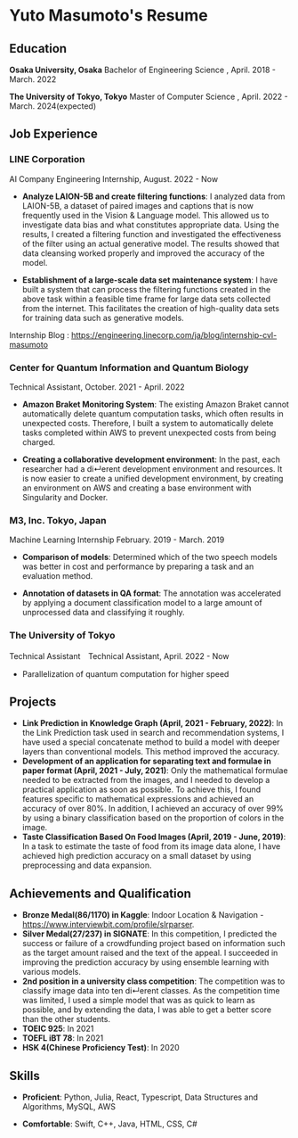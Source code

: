# Yuto Masumoto's Resume 

## Education 

**Osaka University, Osaka**  Bachelor of Engineering Science , April. 2018 - March. 2022

**The University of Tokyo, Tokyo** Master of Computer Science , April. 2022 - March. 2024(expected)


## Job Experience

### LINE Corporation
   AI Company Engineering Internship, August. 2022 - Now

- **Analyze LAION-5B and create filtering functions**: I analyzed data from LAION-5B, a dataset of paired images and captions that is now frequently used in the Vision & Language model. This allowed us to investigate data bias and what constitutes appropriate data. Using the results, I created a filtering function and investigated the effectiveness of the filter using an actual generative model. The results showed that data cleansing worked properly and improved the accuracy of the model.

- **Establishment of a large-scale data set maintenance system**: I have built a system that can process the filtering functions created in the above task within a feasible time frame for large data sets collected from the internet. This facilitates the creation of high-quality data sets for training data such as generative models.

Internship Blog : https://engineering.linecorp.com/ja/blog/internship-cvl-masumoto

### Center for Quantum Information and Quantum Biology 
  Technical Assistant, October. 2021 - April. 2022

- **Amazon Braket Monitoring System**: The existing Amazon Braket cannot automatically delete quantum computation tasks, which often results in unexpected costs. Therefore, I built a system to automatically delete tasks completed within AWS to prevent unexpected costs from being charged.

- **Creating a collaborative development environment**: In the past, each researcher had a di↵erent development environment and resources. It is now easier to create a unified development environment, by creating an environment on AWS and creating a base environment with Singularity and Docker.

### M3, Inc. Tokyo, Japan
  Machine Learning Internship February. 2019 - March. 2019

- **Comparison of models**: Determined which of the two speech models was better in cost and performance by preparing a task and an evaluation method.

- **Annotation of datasets in QA format**: The annotation was accelerated by applying a document classification model to a large amount of unprocessed data and classifying it roughly.


### The University of Tokyo
  Technical Assistant　Technical Assistant, April. 2022 - Now

- Parallelization of quantum computation for higher speed

## Projects

- **Link Prediction in Knowledge Graph (April, 2021 - February, 2022)**: In the Link Prediction task used in search and recommendation systems, I have used a special concatenate method to build a model with deeper layers than conventional models. This method improved the accuracy.
- **Development of an application for separating text and formulae in paper format (April, 2021 - July, 2021)**: Only the mathematical formulae needed to be extracted from the images, and I needed to develop a practical application as soon as possible. To achieve this, I found features specific to mathematical expressions and achieved an accuracy of over 80%. In addition, I achieved an accuracy of over 99% by using a binary classification based on the proportion of colors in the image.
- **Taste Classification Based On Food Images (April, 2019 - June, 2019)**: In a task to estimate the taste of food from its image data alone, I have achieved high prediction accuracy on a small dataset by using preprocessing and data expansion.

## Achievements and Qualification
- **Bronze Medal(86/1170) in Kaggle**: Indoor Location & Navigation -https://www.interviewbit.com/profile/slrparser.
- **Silver Medal(27/237) in SIGNATE**: In this competition, I predicted the success or failure of a crowdfunding project based on information such as the target amount raised and the text of the appeal. I succeeded in improving the prediction accuracy by using ensemble learning with various models.
- **2nd position in a university class competition**: The competition was to classify image data into ten di↵erent classes. As the competition time was limited, I used a simple model that was as quick to learn as possible, and by extending the data, I was able to get a better score than the other students.
- **TOEIC 925**: In 2021
- **TOEFL iBT 78**: In 2021
- **HSK 4(Chinese Proficiency Test)**: In 2020

## Skills
- **Proficient**: Python, Julia, React, Typescript, Data Structures and Algorithms, MySQL, AWS 

- **Comfortable**: Swift, C++, Java, HTML, CSS, C#




